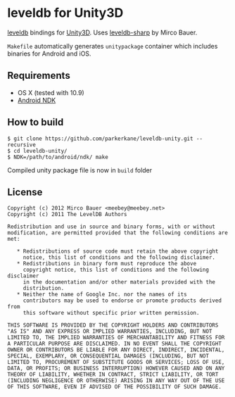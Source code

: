 leveldb for Unity3D
===================

[leveldb] bindings for [Unity3D]. Uses [leveldb-sharp] by Mirco Bauer.

`Makefile` automatically generates `unitypackage` container which includes binaries for Android and iOS.

Requirements
------------

 - OS X (tested with 10.9)
 - [Android NDK]
 
 How to build
 ------------
 
 	$ git clone https://github.com/parkerkane/leveldb-unity.git --recursive
 	$ cd leveldb-unity/
 	$ NDK=/path/to/android/ndk/ make

Compiled unity package file is now in `build` folder

License
-------
```
Copyright (c) 2012 Mirco Bauer <meebey@meebey.net>
Copyright (c) 2011 The LevelDB Authors

Redistribution and use in source and binary forms, with or without
modification, are permitted provided that the following conditions are
met:

   * Redistributions of source code must retain the above copyright
     notice, this list of conditions and the following disclaimer.
   * Redistributions in binary form must reproduce the above
     copyright notice, this list of conditions and the following disclaimer
     in the documentation and/or other materials provided with the
     distribution.
   * Neither the name of Google Inc. nor the names of its
     contributors may be used to endorse or promote products derived from
     this software without specific prior written permission.

THIS SOFTWARE IS PROVIDED BY THE COPYRIGHT HOLDERS AND CONTRIBUTORS
"AS IS" AND ANY EXPRESS OR IMPLIED WARRANTIES, INCLUDING, BUT NOT
LIMITED TO, THE IMPLIED WARRANTIES OF MERCHANTABILITY AND FITNESS FOR
A PARTICULAR PURPOSE ARE DISCLAIMED. IN NO EVENT SHALL THE COPYRIGHT
OWNER OR CONTRIBUTORS BE LIABLE FOR ANY DIRECT, INDIRECT, INCIDENTAL,
SPECIAL, EXEMPLARY, OR CONSEQUENTIAL DAMAGES (INCLUDING, BUT NOT
LIMITED TO, PROCUREMENT OF SUBSTITUTE GOODS OR SERVICES; LOSS OF USE,
DATA, OR PROFITS; OR BUSINESS INTERRUPTION) HOWEVER CAUSED AND ON ANY
THEORY OF LIABILITY, WHETHER IN CONTRACT, STRICT LIABILITY, OR TORT
(INCLUDING NEGLIGENCE OR OTHERWISE) ARISING IN ANY WAY OUT OF THE USE
OF THIS SOFTWARE, EVEN IF ADVISED OF THE POSSIBILITY OF SUCH DAMAGE.
```

[leveldb]: https://code.google.com/p/leveldb/
[Unity3D]: https://unity3d.com/
[Android NDK]: https://developer.android.com/tools/sdk/ndk/index.html
[leveldb-sharp]: https://github.com/meebey/leveldb-sharp
